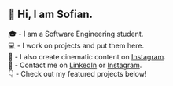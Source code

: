 ## 👋 Hi, I am Sofian.

🎓 - I am a Software Engineering student. <br/>
💻 - I work on projects and put them here. <br/>
🎥 - I also create cinematic content on [Instagram](https://www.instagram.com/alehyer/). <br/>
👥 - Contact me on [LinkedIn](https://www.linkedin.com/in/syedsofianali/) or [Instagram](https://www.instagram.com/alehyer/). <br/> 
👇 - Check out my featured projects below!
